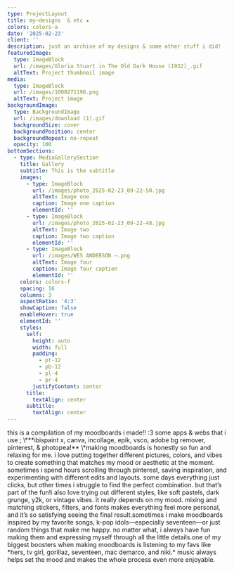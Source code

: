 ```yaml
---
type: ProjectLayout
title: my—designs  & etc ★
colors: colors-a
date: '2025-02-23'
client: ''
description: just an archive of my designs & some other stuff i did!
featuredImage:
  type: ImageBlock
  url: /images/Gloria Stuart in The Old Dark House (1932)_.gif
  altText: Project thumbnail image
media:
  type: ImageBlock
  url: /images/1000271198.png
  altText: Project image
backgroundImage:
  type: BackgroundImage
  url: /images/download (1).gif
  backgroundSize: cover
  backgroundPosition: center
  backgroundRepeat: no-repeat
  opacity: 100
bottomSections:
  - type: MediaGallerySection
    title: Gallery
    subtitle: This is the subtitle
    images:
      - type: ImageBlock
        url: /images/photo_2025-02-23_09-22-50.jpg
        altText: Image one
        caption: Image one caption
        elementId: ''
      - type: ImageBlock
        url: /images/photo_2025-02-23_09-22-48.jpg
        altText: Image two
        caption: Image two caption
        elementId: ''
      - type: ImageBlock
        url: /images/WES ANDERSON —.png
        altText: Image four
        caption: Image four caption
        elementId: ''
    colors: colors-f
    spacing: 16
    columns: 3
    aspectRatio: '4:3'
    showCaption: false
    enableHover: true
    elementId: ''
    styles:
      self:
        height: auto
        width: full
        padding:
          - pt-12
          - pb-12
          - pl-4
          - pr-4
        justifyContent: center
      title:
        textAlign: center
      subtitle:
        textAlign: center
---
```

<div style="text-align: left">this is a compilation of my moodboards i made!! :3 some apps & webs that i use ; \***ibispaint x, canva, incollage, epik, vsco, adobe bg remover, pinterest, & photopea!** \*making moodboards is honestly so fun and relaxing for me. i love putting together different pictures, colors, and vibes to create something that matches my mood or aesthetic at the moment. sometimes i spend hours scrolling through pinterest, saving inspiration, and experimenting with different edits and layouts. some days everything just clicks, but other times i struggle to find the perfect combination. but that’s part of the fun!i also love trying out different styles, like soft pastels, dark grunge, y2k, or vintage vibes. it really depends on my mood. mixing and matching stickers, filters, and fonts makes everything feel more personal, and it’s so satisfying seeing the final result.sometimes i make moodboards inspired by my favorite songs, k-pop idols—especially seventeen—or just random things that make me happy. no matter what, i always have fun making them and expressing myself through all the little details.one of my biggest boosters when making moodboards is listening to my favs like *hers, tv girl, gorillaz, seventeen, mac demarco, and niki.* music always helps set the mood and makes the whole process even more enjoyable.</div>

